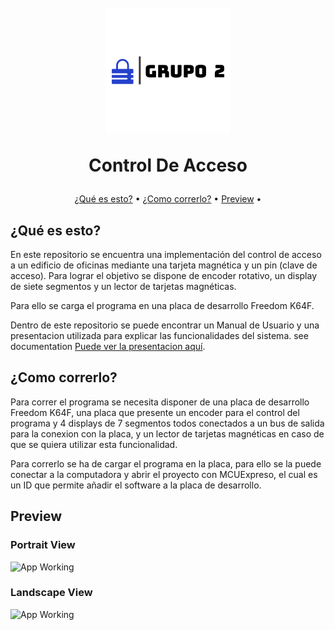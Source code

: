 <h1 align="center">
  <br>
  <img src="images/Grupo2.png" alt="Expenses" width="200">
  <br>
  <p align="center">Control De Acceso<p>
</h1>

<p align="center">
  <a href="#what-is-it">¿Qué es esto?</a> •
  <a href="#getting-started">¿Como correrlo?</a> •
  <a href="#preview">Preview</a> •
</p>



## ¿Qué es esto?

En este repositorio se encuentra una implementación del control de acceso a un edificio de oficinas mediante una tarjeta magnética y un pin (clave de acceso). Para lograr el objetivo se dispone de encoder rotativo, un display de siete segmentos y un lector de tarjetas magnéticas.

Para ello se carga el programa en una placa de desarrollo Freedom K64F.

Dentro de este repositorio se puede encontrar un Manual de Usuario y una presentacion utilizada para explicar las funcionalidades del sistema.
see documentation [Puede ver la presentacion aquí](ControlDeAcceso_Grupo2.pdf).

## ¿Como correrlo?

Para correr el programa se necesita disponer de una placa de desarrollo Freedom K64F, una placa que presente un encoder para el control del programa y 4 displays de 7 segmentos todos conectados a un bus de salida para la conexion con la placa, y un lector de tarjetas magnéticas en caso de que se quiera utilizar esta funcionalidad.

Para correrlo se ha de cargar el programa en la placa, para ello se la puede conectar a la computadora y abrir el proyecto con MCUExpreso, el cual es un ID que permite añadir el software a la placa de desarrollo.

## Preview


### Portrait View

![App Working](Demo/ExpensesApp.gif)

### Landscape View

![App Working](Demo/LandscapeExpenses.gif)





